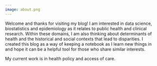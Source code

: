 ```yaml
---
image: about.png
---
```



Welcome and thanks for visiting my blog! I am interested in data science, biostatistics and epidemiology as it relates to public health and clinical research. Within these domains, I am also thinking about determinants of health and the historical and social contexts that lead to disparities. I created this blog as a way of keeping a notebook as I learn new things in and hope it can be a helpful tool for those who share similar interests. 

My current work is in health policy and access of care.